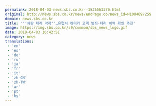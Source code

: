 ```yaml
---
permalink: 2018-04-03-news.sbs.co.kr--1825563376.html
original: http://news.sbs.co.kr/news/endPage.do?news_id=N1004697259
domain: news.sbs.co.kr
title: '''차량 테러 막자''…유럽서 렌터카 고객 범죄·테러 이력 확인 추진'
image: https://img.sbs.co.kr/s9/common/sbs_news_logo.gif
date: 2018-04-03 16:42:51
category: news
translations: 
 - 'en'
 - 'es'
 - 'de'
 - 'ru'
 - 'ja'
 - 'fr'
 - 'it'
 - 'zh-CN'
 - 'zh-TW'
 - 'ar'
 - 'pt'
 - 'hy'
---
```


